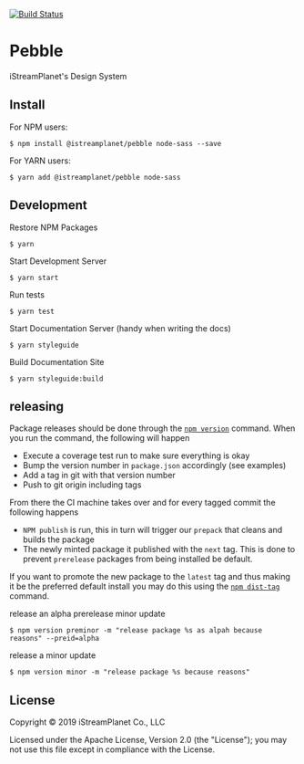 [![Build Status](https://travis-ci.com/iStreamPlanet/pebble.svg?token=ob5GGxyPdck69sbiTyH4&branch=master)](https://travis-ci.com/iStreamPlanet/pebble)

# Pebble

iStreamPlanet's Design System

## Install

For NPM users:

```shell
$ npm install @istreamplanet/pebble node-sass --save
```

For YARN users:

```shell
$ yarn add @istreamplanet/pebble node-sass
```

## Development

Restore NPM Packages

```shell
$ yarn
```

Start Development Server

```shell
$ yarn start
```

Run tests

```shell
$ yarn test
```

Start Documentation Server (handy when writing the docs)

```shell
$ yarn styleguide
```


Build Documentation Site

```shell
$ yarn styleguide:build
```

## releasing
Package releases should be done through the [`npm version`](https://docs.npmjs.com/cli/version.html) command. When you run the command, the following will happen
* Execute a coverage test run to make sure everything is okay
* Bump the version number in `package.json` accordingly (see examples)
* Add a tag in git with that version number
* Push to git origin including tags

From there the CI machine takes over and for every tagged commit the following happens
* `NPM publish` is run, this in turn will trigger our `prepack` that cleans and builds the package
* The newly minted package it published with the `next` tag. This is done to prevent `prerelease` packages from being installed be default.

If you want to promote the new package to the `latest` tag and thus making it be the preferred default install you may do this using the [`npm dist-tag`](https://docs.npmjs.com/cli/dist-tag) command.

release an alpha prerelease minor update
```shell
$ npm version preminor -m "release package %s as alpah because reasons" --preid=alpha
```

release a minor update
```shell
$ npm version minor -m "release package %s because reasons"
```

## License

Copyright &copy; 2019 iStreamPlanet Co., LLC

Licensed under the Apache License, Version 2.0 (the "License"); you may not use this file except in compliance with the License.
